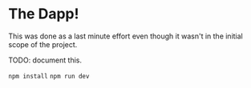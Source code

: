 # The Dapp!
This was done as a last minute effort even though it wasn't in the initial scope of the project.

TODO: document this.

`npm install`
`npm run dev`
